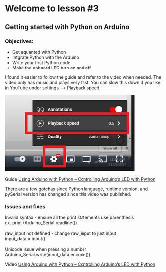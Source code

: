 # Welcome to lesson #3

## Getting started with Python on Arduino

### Objectives:
- Get aquanted with Python
- Intgrate Python with the Arduino
- Write your first Python code
- Make the onboard LED turn on and off

I found it easier to follow the guide and refer to the video when needed. The video only has music and plays very fast. You can slow this down if you like in YouTube under settings --> Playback speed.

![Settings --> Playback speed](https://github.com/StateFarm-STEM/pyinthesky/blob/main/lesson3-new/screenshots/yotube-settings-playback-speed.png)

Guide
[Using Arduino with Python – Controlling Arduino’s LED with Python](https://www.electronicshub.org/controlling-arduino-led-python/)

There are a few gotchas since Python language, runtime version, and pySerial version has changed since this video was published.

### Issues and fixes

Invalid syntax - ensure all the print statements use parenthesis<br>
ex. print (Arduino_Serial.readline())<br>
<br>
raw_input not defined - change raw_input to just input<br>
input_data = input()<br>
<br>
Unicode issue when pressing a number
Arduino_Serial.write(input_data.encode())

Video
[Using Arduino with Python – Controlling Arduino’s LED with Python](https://www.youtube.com/watch?v=4wWqka4EbEY)
